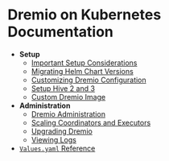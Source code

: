# Dremio on Kubernetes Documentation

* **Setup**
  * [Important Setup Considerations](./setup/Important-Setup-Considerations.md)
  * [Migrating Helm Chart Versions](./setup/Migrating-Helm-Chart-Versions.md)
  * [Customizing Dremio Configuration](./setup/Customizing-Dremio-Configuration.md)
  * [Setup Hive 2 and 3](./setup/Setup-Hive-2-and-3.md)
  * [Custom Dremio Image](./setup/Custom-Dremio-Image.md)
* **Administration**
  * [Dremio Administration](./administration/Dremio-Administration.md)
  * [Scaling Coordinators and Executors](./administration/Scaling-Coordinators-and-Executors.md)
  * [Upgrading Dremio](./administration/Upgrading-Dremio.md)
  * [Viewing Logs](./administration/Viewing-Logs.md)
* [`Values.yaml` Reference](./Values-Reference.md)
